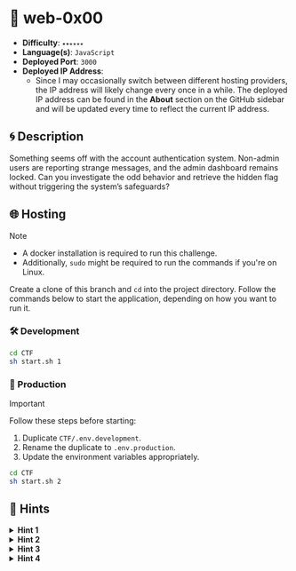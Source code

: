 # 🚩 web-0x00

- **Difficulty**: `⭑⭑⭒⭒⭒⭒`
- **Language(s)**: `JavaScript`
- **Deployed Port**: `3000`
- **Deployed IP Address**:
  - Since I may occasionally switch between different hosting providers, the IP address will likely change every once in a while. The deployed IP address can be found in the **About** section on the GitHub sidebar and will be updated every time to reflect the current IP address.

## 🌀 Description

Something seems off with the account authentication system. Non-admin users are reporting strange messages, and the admin dashboard remains locked. Can you investigate the odd behavior and retrieve the hidden flag without triggering the system’s safeguards?

## 🌐 Hosting

> [!NOTE]
>
> - A docker installation is required to run this challenge.
> - Additionally, `sudo` might be required to run the commands if you're on Linux.

Create a clone of this branch and `cd` into the project directory. Follow the commands below to start the application, depending on how you want to run it.

### 🛠️ Development

```bash
cd CTF
sh start.sh 1
```

### 🚀 Production

> [!IMPORTANT]
> Follow these steps before starting:
>
> 1. Duplicate `CTF/.env.development`.
> 2. Rename the duplicate to `.env.production`.
> 3. Update the environment variables appropriately.

```bash
cd CTF
sh start.sh 2
```

<section>
  <h2>💭 Hints</h2>
  <details>
    <summary>
      <strong>Hint 1</strong>
    </summary>
    Follow the chain of command, and you may find what you're looking for.
  </details>
  <details>
    <summary>
      <strong>Hint 2</strong>
    </summary>
    Inherited traits can be a blessing... or a vulnerability.
  </details>
  <details>
    <summary>
      <strong>Hint 3</strong>
    </summary>
    A little pollution in the right place can have big consequences.
  </details>
  <details>
    <summary>
      <strong>Hint 4</strong>
    </summary>
    Prototype pollution in JavaScript can lead to something unexpected.
  </details>
</section>
